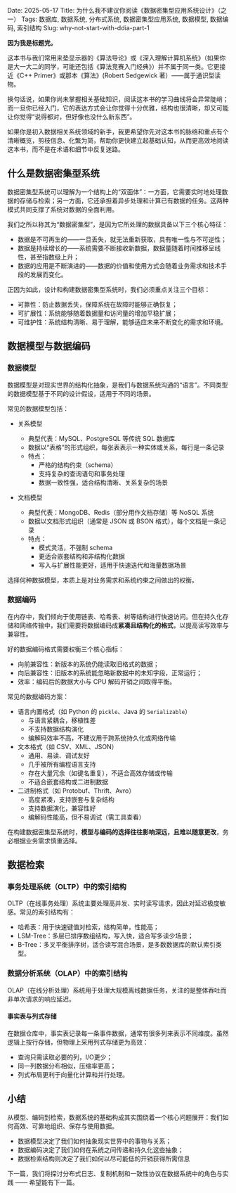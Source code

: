Date: 2025-05-17
Title: 为什么我不建议你阅读《数据密集型应用系统设计》（之一）
Tags: 数据库, 数据系统, 分布式系统, 数据密集型应用系统, 数据模型, 数据编码, 索引结构
Slug: why-not-start-with-ddia-part-1

**因为我是标题党。**

这本书与我们常用来垫显示器的《算法导论》或《深入理解计算机系统》（如果你是大一大二的同学，可能还包括《算法竞赛入门经典》）并不属于同一类。它更接近《C++ Primer》或那本《算法》(Robert Sedgewick 著）——属于通识型读物。

换句话说，如果你尚未掌握相关基础知识，阅读这本书的学习曲线将会异常陡峭；而一旦你已经入门，它的表达方式会让你觉得十分优雅，结构也很清晰，却又可能让你觉得“说得都对，但好像也没什么新东西”。

如果你是初入数据相关系统领域的新手，我更希望你先对这本书的脉络和重点有个清晰概览，剪枝信息、化繁为简，帮助你更快建立起基础认知，从而更高效地阅读这本书，而不是在术语和细节中反复迷路。

## 什么是数据密集型系统

数据密集型系统可以理解为一个结构上的“双面体”：一方面，它需要实时地处理数据的存储与检索；另一方面，它还承担着异步处理和计算已有数据的任务。这两种模式共同支撑了系统对数据的全面利用。

我们之所以称其为“数据密集型”，是因为它所处理的数据具备以下三个核心特征：

* 数据是不可再生的——一旦丢失，就无法重新获取，具有唯一性与不可逆性；
* 数据是持续增长的——系统需要不断接收新数据，数据量随着时间推移呈线性，甚至指数级上升；
* 数据的应用是不断演进的——数据的价值和使用方式会随着业务需求和技术手段的发展而变化。

正因为如此，设计和构建数据密集型系统时，我们必须重点关注三个目标：
* 可靠性：防止数据丢失，保障系统在故障时能够正确恢复；
* 可扩展性：系统能够随着数据量和访问量的增加平稳扩展；
* 可维护性：系统结构清晰、易于理解，能够适应未来不断变化的需求和环境。

## 数据模型与数据编码

### 数据模型

数据模型是对现实世界的结构化抽象，是我们与数据系统沟通的“语言”。不同类型的数据模型基于不同的设计假设，适用于不同的场景。

常见的数据模型包括：

* 关系模型
    * 典型代表：MySQL、PostgreSQL 等传统 SQL 数据库
    * 数据以“表格”的形式组织，每张表表示一种实体或关系，每行是一条记录
    * 特点：
        * 严格的结构约束（schema）
        * 支持复杂的查询语句和事务处理
        * 数据一致性强，适合结构清晰、关系复杂的场景

* 文档模型
    * 典型代表：MongoDB、Redis（部分用作文档存储）等 NoSQL 系统
    * 数据以文档形式组织（通常是 JSON 或 BSON 格式），每个文档是一条记录
    * 特点：
        * 模式灵活，不强制 schema
        * 更适合嵌套结构和非结构化数据
        * 写入与扩展性能更好，适用于快速迭代和海量数据场景

选择何种数据模型，本质上是对业务需求和系统约束之间做出的权衡。

### 数据编码

在内存中，我们倾向于使用链表、哈希表、树等结构进行快速访问。但在持久化存储和网络传输中，我们需要将数据编码成**紧凑且结构化的格式**，以提高读写效率与兼容性。

好的数据编码格式需要权衡三个核心指标：

* 向前兼容性：新版本的系统仍能读取旧格式的数据；
* 向后兼容性：旧版本的系统能忽略新数据中的未知字段，正常运行；
* 效率：编码后的数据大小与 CPU 解码开销之间取得平衡。

常见的数据编码方案：

* 语言内置格式（如 Python 的 `pickle`、Java 的 `Serializable`）
    * 与语言紧耦合，移植性差
    * 不支持数据结构演化
    * 编解码效率不高，不建议用于跨系统持久化或网络传输
* 文本格式（如 CSV、XML、JSON）
    * 通用、易读、调试友好
    * 几乎被所有编程语言支持
    * 存在大量冗余（如键名重复），不适合高效存储或传输
    * 不适合嵌套结构或二进制数据
* 二进制格式（如 Protobuf、Thrift、Avro）
    * 高度紧凑，支持嵌套与复杂结构
    * 支持数据演化，兼容性好
    * 编解码性能高，但不易调试（需工具查看）

在构建数据密集型系统时，**模型与编码的选择往往影响深远，且难以随意更改**，务必根据业务需求慎重选择。

## 数据检索

### 事务处理系统（OLTP）中的索引结构

OLTP（在线事务处理）系统主要处理高并发、实时读写请求，因此对延迟极度敏感。常见的索引结构有：

* 哈希表：用于快速键值对检索，结构简单，性能高；
* LSM-Tree：多层已排序数组结构，写入快，适合写多读少场景；
* B-Tree：多叉平衡排序树，适合读写混合场景，是多数数据库的默认索引类型。

### 数据分析系统（OLAP）中的索引结构

OLAP（在线分析处理）系统用于处理大规模离线数据任务，关注的是整体吞吐而非单次请求的响应延迟。

#### 事实表与列式存储

在数据仓库中，事实表记录每一条事件数据，通常有很多列来表示不同维度。虽然逻辑上按行存储，但物理上采用列式存储更为高效：

* 查询只需读取必要的列，I/O更少；
* 同一列数据分布相似，压缩率更高；
* 列式布局更利于向量化计算和并行处理。

## 小结

从模型、编码到检索，数据系统的基础构成其实围绕着一个核心问题展开：我们如何高效、可靠地组织、保存与使用数据。

* 数据模型决定了我们如何抽象现实世界中的事物与关系；
* 数据编码决定了我们如何在系统之间传递和持久化这些抽象；
* 数据检索结构则决定了我们如何以尽可能低的开销获得所需信息

下一篇，我们将探讨分布式日志、复制机制和一致性协议在数据系统中的角色与实践 —— 希望能有下一篇。
